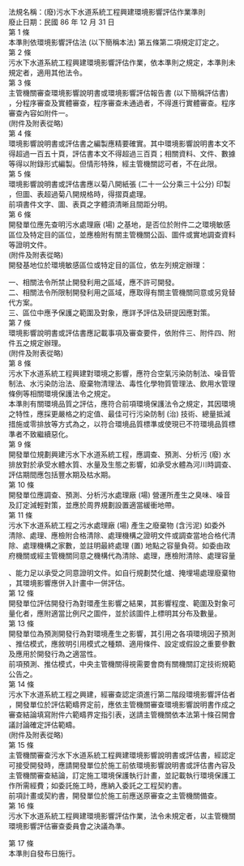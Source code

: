 法規名稱：(廢)污水下水道系統工程興建環境影響評估作業準則  
廢止日期：民國 86 年 12 月 31 日  
第 1 條  
本準則依環境影響評估法 (以下簡稱本法) 第五條第二項規定訂定之。  
第 2 條  
污水下水道系統工程興建環境影響評估作業，依本準則之規定，本準則未  
規定者，適用其他法令。  
第 3 條  
主管機關審查環境影響說明書或環境影響評估報告書 (以下簡稱評估書)  
，分程序審查及實體審查，程序審查未通過者，不得進行實體審查。程序  
審查內容如附件一。  
(附件及附表從略)  
第 4 條  
環境影響說明書或評估書之編製應精要確實。其中環境影響說明書本文不  
得超過一百五十頁，評估書本文不得超過三百頁；相關資料、文件、數據  
等得以附錄形式編製。但情形特殊，經主管機關認可者，不在此限。  
第 5 條  
環境影響說明書或評估書應以菊八開紙張 (二十一公分乘三十公分) 印製  
，但圖、表超過菊八開規格時，得摺頁處理。  
前項書件文字、圖、表頁之字體須清晰且間距分明。  
第 6 條  
開發單位應先查明污水處理廠 (場) 之基地，是否位於附件二之環境敏感  
區位及特定目的區位，並應檢附有關主管機關公函、圖件或實地調查資料  
等證明文件。  
(附件及附表從略)  
開發基地位於環境敏感區位或特定目的區位，依左列規定辦理：  


一、相關法令所禁止開發利用之區域，應不許可開發。  
二、相關法令所限制開發利用之區域，應取得有關主管機關同意或另覓替  
代方案。  
三、區位中應予保護之範圍及對象，應詳予評估及研提因應對策。  
第 7 條  
環境影響說明書或評估書應記載事項及審查要件，依附件三、附件四、附  
件五之規定辦理。  
(附件及附表從略)  
第 8 條  
污水下水道系統工程興建對環境之影響，應符合空氣污染防制法、噪音管  
制法、水污染防治法、廢棄物清理法、毒性化學物質管理法、飲用水管理  
條例等相關環境保護法令之規定。  
本準則有關環境品質之評估，應符合前項環境保護法令之規定，其因環境  
之特性，應採更嚴格之約定值、最佳可行污染防制 (治) 技術、總量抵減  
措施或零排放等方式為之，以符合環境品質標準或使現已不符環境品質標  
準者不致繼續惡化。  
第 9 條  
開發單位規劃興建污水下水道系統工程，應調查、預測、分析污 (廢) 水  
排放對於承受水體水質、水量及生態之影響，如承受水體為河川時調查、  
評估期間應包括豐水期及枯水期。  
第 10 條  
開發單位應調查、預測、分析污水處理廠 (場) 營運所產生之臭味、噪音  
及訂定減輕對策，並應於周界規劃設置適當緩衝地帶。  
第 11 條  
污水下水道系統工程之污水處理廠 (場) 產生之廢棄物 (含污泥) 如委外  
清除、處理、應檢附合格清除、處理機構之證明文件或調查當地合格代清  
除、處理機構之家數，並註明最終處理 (置) 地點之容量負荷。如委由政  
府機關或經主管機關同意之機構代為清除、處理，應檢附清除、處理容量  


、能力足以承受之同意證明文件。如自行規劃焚化爐、掩埋場處理廢棄物  
，其環境影響應併入計畫中一併評估。  
第 12 條  
開發單位評估開發行為對環產生影響之結果，其影響程度、範圍及對象可  
量化者，應附適當比例尺之圖件，並於該圖件上標明其分布及數量。  
第 13 條  
開發單位為預測開發行為對環境產生之影響，其引用之各項環境因子預測  
、推估模式，應敘明引用模式之種類、適用條件、設定或假設之重要參數  
及應用於開發行為之適當性。  
前項預測、推估模式，中央主管機關得視需要會商有關機關訂定技術規範  
公告之。  
第 14 條  
污水下水道系統工程之興建，經審查認定須進行第二階段環境影響評估者  
，開發單位於評估範疇界定前，應依主管機關審查環境影響說明書作成之  
審查結論填寫附件六範疇界定指引表，送請主管機關依本法第十條召開會  
議討論確定評估範疇。  
(附件及附表從略)  
第 15 條  
主管機關審查污水下水道系統工程興建環境影響說明書或評估書，經認定  
可接受開發時，應請開發單位於施工前依環境影響說明書或評估書內容及  
主管機關審查結論，訂定施工環境保護執行計畫，並記載執行環境保護工  
作所需經費；如委託施工時，應納入委託之工程契約書。  
前項計畫或契約書，開發單位於施工前應送原審查之主管機關備查。  
第 16 條  
污水下水道系統工程興建環境影響評估作業，法令未規定者，以主管機關  
環境影響評估審查委員會之決議為準。  


第 17 條  
本準則自發布日施行。  


